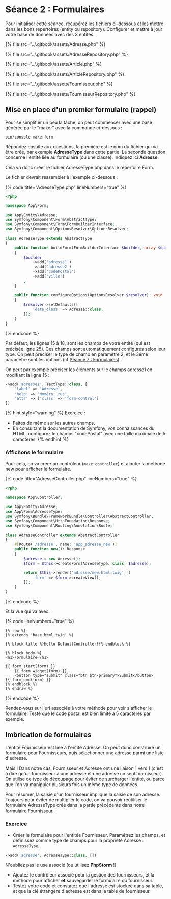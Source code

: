 # Séance 2 : Formulaires

Pour initialiser cette séance, récupérez les fichiers ci-dessous et les mettre dans les bons répertoires (entity ou repository).  Configurer et mettre à jour votre base de données avec des 3 entités.&#x20;

{% file src="../.gitbook/assets/Adresse.php" %}

{% file src="../.gitbook/assets/AdresseRepository.php" %}

{% file src="../.gitbook/assets/Article.php" %}

{% file src="../.gitbook/assets/ArticleRepository.php" %}

{% file src="../.gitbook/assets/Fournisseur.php" %}

{% file src="../.gitbook/assets/FournisseurRepository.php" %}

## Mise en place d'un premier formulaire (rappel)

Pour se simplifier un peu la tâche, on peut commencer avec une base générée par le "maker" avec la commande ci-dessous :&#x20;

```
bin/console make:form
```

Répondez ensuite aux questions, la première est le nom du fichier qui va être créé, par exemple **AdresseType** dans cette partie. La seconde question concerne l'entité liée au formulaire (ou une classe). Indiquez ici **Adresse**.

Cela va donc créer le fichier AdresseType.php dans le répertoire Form.

Le fichier devrait ressembler à l'exemple ci-dessous :&#x20;

{% code title="AdresseType.php" lineNumbers="true" %}
```php
<?php

namespace App\Form;

use App\Entity\Adresse;
use Symfony\Component\Form\AbstractType;
use Symfony\Component\Form\FormBuilderInterface;
use Symfony\Component\OptionsResolver\OptionsResolver;

class AdresseType extends AbstractType
{
    public function buildForm(FormBuilderInterface $builder, array $options): void
    {
        $builder
            ->add('adresse1')
            ->add('adresse2')
            ->add('codePostal')
            ->add('ville')
        ;
    }

    public function configureOptions(OptionsResolver $resolver): void
    {
        $resolver->setDefaults([
            'data_class' => Adresse::class,
        ]);
    }
}
```
{% endcode %}

Par défaut, les lignes 15 à 18, sont les champs de votre entité (qui est précisée ligne 25). Ces champs sont automatiquement configurés selon leur type. On peut préciser le type de champ en paramètre 2, et le 3éme paramètre sont les options (cf [Séance 7 : Formulaires](../semestre-3/form.md)).

On peut par exemple préciser les éléments sur le champs adresse1 en modifiant la ligne 15 :

```php
->add('adresse1', TextType::class, [
    'label' => 'Adresse',
    'help' => 'Numéro, rue',
    'attr' => ['class' => 'form-control']
])
```

{% hint style="warning" %}
Exercice :&#x20;

* Faites de même sur les autres champs.
* En consultant la documentation de Symfony, vos connaissances du HTML, configurez le champs "codePostal" avec une taille maximale de 5 caractères.
{% endhint %}

### Affichons le formulaire

Pour cela, on va créer un contrôleur (`make:controller`) et ajouter la méthode new pour afficher le formulaire.

{% code title="AdresseController.php" lineNumbers="true" %}
```php
<?php

namespace App\Controller;

use App\Entity\Adresse;
use App\Form\AdresseType;
use Symfony\Bundle\FrameworkBundle\Controller\AbstractController;
use Symfony\Component\HttpFoundation\Response;
use Symfony\Component\Routing\Annotation\Route;

class AdresseController extends AbstractController
{
    #[Route('/adresse', name: 'app_adresse_new')]
    public function new(): Response
    {
        $adresse = new Adresse();
        $form = $this->createForm(AdresseType::class, $adresse);

        return $this->render('adresse/new.html.twig', [
            'form' => $form->createView(),
        ]);
    }
}

```
{% endcode %}

Et la vue qui va avec.

{% code lineNumbers="true" %}
```twig
{% raw %}
{% extends 'base.html.twig' %}

{% block title %}Hello DefaultController!{% endblock %}

{% block body %}
<h1>Formulaire</h1>

{{ form_start(form) }}
    {{ form_widget(form) }}
    <button type="submit" class="btn btn-primary">Submit</button>
{{ form_end(form) }}
{% endblock %}
{% endraw %}
```
{% endcode %}

Rendez-vous sur l'url associée à votre méthode pour voir s'afficher le formulaire. Testé que le code postal est bien limité à 5 caractères par exemple.

## Imbrication de formulaires

L'entité Fournisseur est liée à l'entité Adresse. On peut donc construire un formulaire pour Fournisseurs, puis sélectionner une adresse parmi une liste d'adresse.

Mais ! Dans notre cas, Fournisseur et Adresse ont une liaison 1 vers 1 (c'est à dire qu'un fournisseur à une adresse et une adresse un seul fournisseur). On utilise ce type de découpage pour éviter de surcharger l'entité, ou parce que l'on va manipuler plusieurs fois un même type de données.

Pour résumer, la saisie d'un fournisseur implique la saisie de son adresse. Toujours pour éviter de multiplier le code, on va pouvoir réutiliser le formulaire AdresseType créé dans la partie précédente dans notre formulaire Fournisseur.

### Exercice

* Créer le formulaire pour l'entitée Fournisseur. Paramétrez les champs, et définissez comme type de  champs pour la propriété Adresse : `AdresseType`.

```php
->add('adresse', AdresseType::class, [])
```

N'oubliez pas le use associé (ou utilisez **PhpStorm** !)

* Ajoutez le contrôleur associé pour la gestion des fournisseurs, et la méthode pour afficher **et** sauvegarder le formulaire du fournisseur.
* Testez votre code et constatez que l'adresse est stockée dans sa table, et que la clé étrangère d'adresse est dans la table de fournisseur.
